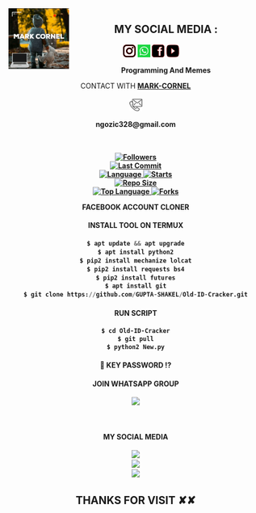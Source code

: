 <img src="https://github.com/GUPTA-SHAKEL/GUPTA/blob/main/IMAGE/GUPTA-SHAKEL.gif" width="120" height="120" align="left">
<center>
  
  
 
   ##  MY SOCIAL MEDIA : <br>

<a href="https://Instagram.com/mark.cornel97" target="_blank"><img src="https://github.com/GUPTA-SHAKEL/GUPTA/blob/main/IMAGE/instagram.png" alt="alt text" width="25" height="25"></a> 
<a href="wa.me/+2347013107449"><img src="https://github.com/GUPTA-SHAKEL/GUPTA/blob/main/IMAGE/WhatsApp.png" alt="alt text" width="25" height="25"></a>
<a href="https://www.facebook.com/Clinton.ngozi68" target="_blank"><img src="https://github.com/GUPTA-SHAKEL/GUPTA/blob/main/IMAGE/facebook.png" alt="alt text" width="25" height="25"></a> <a href="https://youtube.com/MARK-TECH"><img src="https://github.com/GUPTA-SHAKEL/GUPTA/blob/main/IMAGE/youtube.png" alt="alt text" width="25" height="25"></a> 
&nbsp;&nbsp;     &nbsp;&nbsp;    &nbsp;&nbsp;   &nbsp;&nbsp;   &nbsp;&nbsp;
  
____Programming And Memes____

CONTACT WITH <a href="https://github.com/GUPTA-SHAKEL"><b>MARK-CORNEL </a> </br><br>
<img src="https://github.com/GUPTA-SHAKEL/GUPTA/blob/main/IMAGE/contact.png" alt="alt text" width="25" height="25"> <br>
<p>ngozic328@gmail.com</p>  <br> <br> 


<a href="https://github.com/GUPTA-SHAKEL/followers">
<img title="Followers" src="https://img.shields.io/github/followers/GUPTA-SHAKEL?label=Followers&color=blue&style=flat-square"></a>

<br>
  <a href="https://github.com/GUPTA-SHAKEL/termux-style/stargazers/">
  <a href="https://github.com/GUPTA-SHAKEL/Mark-Tech">
    <img alt="Last Commit" src="https://img.shields.io/github/last-commit/GUPTA-SHAKEL/Mark-Tech.svg"/>
  </a>
<br>
  <a href="https://github.com/GUPTA-SHAKEL/Mark-Tech">
    <img alt="Language" src="https://img.shields.io/github/languages/count/GUPTA-SHAKEL/Mark-Tech.svg"/>
  </a>
  <a href="https://github.com/GUPTA-SHAKEL/Mark-Tech">
    <img alt="Starts" src="https://img.shields.io/github/stars/GUPTA-SHAKEL/Mark-Tech.svg"/>
  </a>
<br>
<a href="https://github.com/GUPTA-SHAKEL/Mark-Tech">
    <img alt="Repo Size" src="https://img.shields.io/github/repo-size/GUPTA-SHAKEL/Mark-Tech.svg"/>
  </a>
<br>
<a href="https://github.com/GUPTA-SHAKEL/Mark-Tech">
    <img alt="Top Language" src="https://img.shields.io/github/languages/top/GUPTA-SHAKEL/Mark-Tech.svg"/> <a                                                                                                        href="https://github.com/GUPTA-SHAKEL/Mark-Tech">
    <img alt="Forks" src="https://img.shields.io/github/forks/GUPTA-SHAKEL/Mark-Tech.svg"/>
  </a>
</div>

</br>
<p align="center">
      FACEBOOK ACCOUNT CLONER
</p>

#### INSTALL TOOL ON TERMUX
```python
$ apt update && apt upgrade
$ apt install python2
$ pip2 install mechanize lolcat
$ pip2 install requests bs4
$ pip2 install futures
$ apt install git
$ git clone https://github.com/GUPTA-SHAKEL/Old-ID-Cracker.git
```
#### RUN SCRIPT
```python2
$ cd Old-ID-Cracker
$ git pull
$ python2 New.py
```
#### :closed_lock_with_key: KEY PASSWORD ⁉️

#### JOIN WHATSAPP GROUP <br>
[![](https://img.shields.io/badge/WhatsApp-25D366?style=for-the-badge&logo=whatsapp&logoColor=white)](https://chat.whatsapp.com/GDRQ6zWEpLgJaktguESvx5)

<br>

#### MY SOCIAL MEDIA

[![](https://img.shields.io/badge/Github-black?logo=Github&logoColor=red&labelColor=black)](https://github.com/GUPTA-SHAKEL) <br>
[![](https://img.shields.io/badge/Facebook-black?logo=Facebook&logoColor=red&labelColor=black)](https://www.facebook.com/Clinton.ngozi68) <br>
[![](https://img.shields.io/badge/Instagram-black?logo=Instagram&logoColor=red&labelColor=black)](https://www.instagram.com/mark.cornel97) <br>


<h2> THANKS FOR VISIT ✘✘ <h2\>

